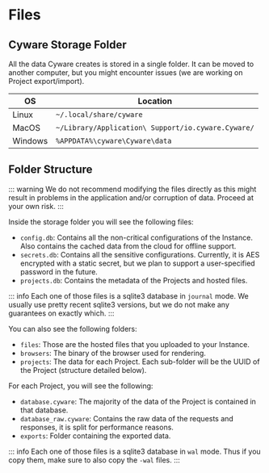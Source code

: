# Files

## Cyware Storage Folder

All the data Cyware creates is stored in a single folder.
It can be moved to another computer, but you might encounter issues (we are working on Project export/import).

| OS      | Location                                         |
| ------- | ------------------------------------------------ |
| Linux   | `~/.local/share/cyware`                           |
| MacOS   | `~/Library/Application\ Support/io.cyware.Cyware/` |
| Windows | `%APPDATA%\cyware\Cyware\data`                     |

## Folder Structure

::: warning
We do not recommend modifying the files directly as this might result in problems in the application and/or corruption of data. Proceed at your own risk.
:::

Inside the storage folder you will see the following files:

- `config.db`: Contains all the non-critical configurations of the Instance. Also contains the cached data from the cloud for offline support.
- `secrets.db`: Contains all the sensitive configurations. Currently, it is AES encrypted with a static secret, but we plan to support a user-specified password in the future.
- `projects.db`: Contains the metadata of the Projects and hosted files.

::: info
Each one of those files is a sqlite3 database in `journal` mode. We usually use pretty recent sqlite3 versions, but we do not make any guarantees on exactly which.
:::

You can also see the following folders:

- `files`: Those are the hosted files that you uploaded to your Instance.
- `browsers`: The binary of the browser used for rendering.
- `projects`: The data for each Project. Each sub-folder will be the UUID of the Project (structure detailed below).

For each Project, you will see the following:

- `database.cyware`: The majority of the data of the Project is contained in that database.
- `database_raw.cyware`: Contains the raw data of the requests and responses, it is split for performance reasons.
- `exports`: Folder containing the exported data.

::: info
Each one of those files is a sqlite3 database in `wal` mode. Thus if you copy them, make sure to also copy the `-wal` files.
:::
